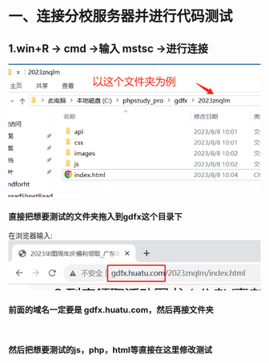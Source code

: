 # 一、连接分校服务器并进行代码测试
## 1.win+R -> cmd ->输入 mstsc ->进行连接 <br>
![img_21.png](images/img_21.png)
<br>
### 直接把想要测试的文件夹拖入到**gdfx**这个目录下 <br>

在浏览器输入:<br>
![img_22.png](images/img_22.png)
<br>
### 前面的域名一定要是 gdfx.huatu.com，然后再接文件夹
<br>

### 然后把想要测试的js，php，html等直接在这里修改测试<br>

